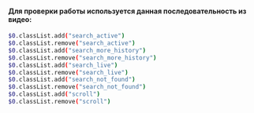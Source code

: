 #### Для проверки работы используется данная последовательность из видео:
```bash
$0.classList.add("search_active")
$0.classList.remove("search_active")
$0.classList.add("search_more_history")
$0.classList.remove("search_more_history")
$0.classList.add("search_live")
$0.classList.remove("search_live")
$0.classList.add("search_not_found")
$0.classList.remove("search_not_found")
$0.classList.add("scroll")
$0.classList.remove("scroll")
```